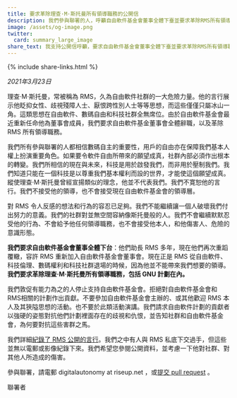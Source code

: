 ```yaml
---
title: 要求革除理查·M·斯托曼所有領導職務的公開信
description: 我們參與聯署的人，呼籲自由軟件基金會董事全體下臺並要求革除RMS所有領導職務，包括 GNU 計劃在內。我們不會繼續默默忍受他的行爲、不會給予他任何領導職務，也不會接受他本人，和他傷害人、危險的意識形態。
image: /assets/og-image.png
twitter:
  card: summary_large_image
share_text: 我支持公開信呼籲，要求自由軟件基金會董事全體下臺並要求革除RMS所有領導職務。
---
```


{% include share-links.html %}

*2021年3月23日*

理查·M·斯托曼，常被稱為 RMS，久為自由軟件社群的一大危險力量。他的言行展示他眨抑女性、歧視殘障人士、厭恨跨性別人士等等思想，而這些僅僅只屬冰山一角。這類思想在自由軟件、數碼自由和科技社群全無席位。由於自由軟件基金會最近重新任命他為董事會成員，我們要求自由軟件基金董事會全體辭職，以及革除 RMS 所有領導職務。

我們所有參與聯署的人都相信數碼自主的重要性，用戶的自由亦在保障我們基本人權上扮演重要角色。如果要令軟件自由所帶來的願望成真，社群內部必須作出根本的轉變。我們所相信的現在與未來，科技是用於啟發我們，而非用於壓制我們。我們知道只能在一個科技是以尊重我們基本權利而設的世界，才能使這個願望成真。縱使理查·M·斯托曼曾經宣揚類似的理念，他並不代表我們。我們不寛恕他的言行。我們不接受他的領導，也不會接受現在自由軟件基金會的領導層。

對 RMS 令人反感的想法和行為的容忍已足夠。我們不能繼續讓一個人破壞我們付出努力的意義。我們的社群對並無空間容納像斯托曼般的人。我們不會繼續默默忍受他的行為、不會給予他任何領導職務，也不會接受他本人，和他傷害人、危險的意識形態。

**我們要求自由軟件基金會董事全體下台**：他們助長 RMS 多年，現在他們再次重蹈覆轍，容許 RMS 重新加入自由軟件基金會董事會。現在正是 RMS 從自由軟件、科技倫理、數碼權利和科技社群退場的時候，因為他並不能帶來我們想要的領導。**我們要求革除理查·M·斯托曼所有領導職務，包括 GNU 計劃在內。**

我們敦促有能力為之的人停止支持自由軟件基金會。拒絕對自由軟件基金會和RMS相關的計劃作出貢獻。不要參加自由軟件基金會主辦的、或其他歡迎 RMS 本人及其狹隘思想的活動。也不要於此類活動演講。我們請求自由軟件計劃的貢獻者以強硬的姿態對抗他們計劃裡面存在的歧視和仇恨，並告知社群和自由軟件基金會，為何要對抗這些害群之馬。

我們詳細[紀錄了 RMS 公開的言行](https://rms-open-letter.github.io/appendix.zh)。我們之中有人與 RMS 私底下交過手，但這些並無以電郵或影像紀錄下來。我們希望您參閱公開資料，並考慮一下他對社群、對其他人所造成的傷害。

參與聯署，請電郵 digitalautonomy at riseup.net ，或[提交 pull request](https://github.com/rms-open-letter/rms-open-letter.github.io/pulls) 。

聯署者
